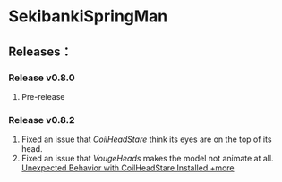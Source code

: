# SekibankiSpringMan
## Releases：
### Release v0.8.0
1. Pre-release
### Release v0.8.2
1. Fixed an issue that _CoilHeadStare_ think its eyes are on the top of its head.
2. Fixed an issue that _VougeHeads_ makes the model not animate at all.
[Unexpected Behavior with CoilHeadStare Installed +more](https://github.com/BoredBean/SekibankiSpringMan/issues/2)